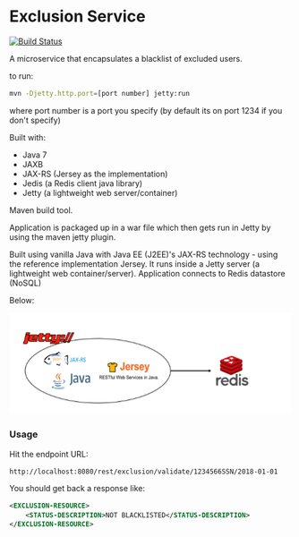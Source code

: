 # Exclusion Service

[![Build Status](https://travis-ci.org/colinbut/exclusion-service.svg?branch=master)](https://travis-ci.org/colinbut/exclusion-service)

A microservice that encapsulates a blacklist of excluded users.

to run:

```bash
mvn -Djetty.http.port=[port number] jetty:run
```

where port number is a port you specify (by default its on port 1234 if you don't specify)

Built with:

- Java 7
- JAXB
- JAX-RS (Jersey as the implementation)
- Jedis (a Redis client java library)
- Jetty (a lightweight web server/container)

Maven build tool. 

Application is packaged up in a war file which then gets run in Jetty by using the maven jetty plugin.


Built using vanilla Java with Java EE (J2EE)'s JAX-RS technology - using the reference implementation Jersey. It runs inside a Jetty server (a lightweight web container/server). Application connects to
Redis datastore (NoSQL)

Below:

![Image of technology diagram](etc/diagram.png)


### Usage

Hit the endpoint URL:

```
http://localhost:8080/rest/exclusion/validate/1234566SSN/2018-01-01
```

You should get back a response like:

```xml
<EXCLUSION-RESOURCE>
    <STATUS-DESCRIPTION>NOT BLACKLISTED</STATUS-DESCRIPTION>
</EXCLUSION-RESOURCE>
```


